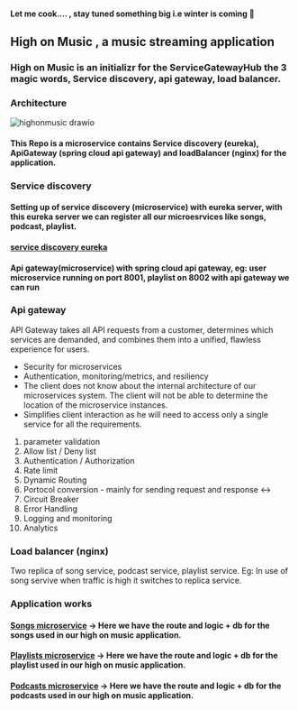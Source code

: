 #### Let me cook.... , stay tuned something big i.e winter is coming 🥶


## High on Music , a music streaming application

### High on Music is an initializr for the ServiceGatewayHub the 3 magic words, Service discovery, api gateway, load balancer.

### Architecture
![highonmusic drawio](https://github.com/kishoreravi24/highonmusic/assets/36214175/eb0818de-f539-4518-9c5b-31580b4f6cde)


#### This Repo is a microservice contains Service discovery (eureka), ApiGateway (spring cloud api gateway) and loadBalancer (nginx) for the application.

### Service discovery

#### Setting up of service discovery (microservice) with eureka server, with this eureka server we can register all our microesrvices like songs, podcast, playlist.
#### [service discovery eureka](https://github.com/kishoreravi24/highonmusic-serviceDiscovery)

#### Api gateway(microservice) with spring cloud api gateway, eg: user microservice running on port 8001, playlist on 8002 with api gateway we can run 

### Api gateway

API Gateway takes all API requests from a customer, determines which services are demanded, and combines them into a unified, flawless experience for users. 

* Security for microservices
* Authentication, monitoring/metrics, and resiliency
* The client does not know about the internal architecture of our microservices system. The client will not be able to determine the location of the microservice instances.
* Simplifies client interaction as he will need to access only a single service for all the requirements.

1. parameter validation
2. Allow list / Deny list
3. Authentication / Authorization
4. Rate limit
5. Dynamic Routing
6. Portocol conversion - mainly for sending request and response <->
7. Circuit Breaker
8. Error Handling
9. Logging and monitoring
10. Analytics

### Load balancer (nginx) 
Two replica of song service, podcast service, playlist service. Eg: In use of song servive when traffic is high it switches to replica service.


### Application works
#### [Songs microservice](https://github.com/kishoreravi24/highonmusic-songs) -> Here we have the route and logic + db for the songs used in our high on music application.
#### [Playlists microservice](https://github.com/kishoreravi24/highonmusic-playlists) -> Here we have the route and logic + db for the playlist used in our high on music application.
#### [Podcasts microservice](https://github.com/kishoreravi24/highonmusic-podcasts) -> Here we have the route and logic + db for the podcasts used in our high on music application.
